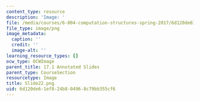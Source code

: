 ```yaml
---
content_type: resource
description: 'Image: '
file: /media/courses/6-004-computation-structures-spring-2017/6d120de61ef824b804968c79bb355cf6_Slide22.png
file_type: image/png
image_metadata:
  caption: ''
  credit: ''
  image-alt: ''
learning_resource_types: []
ocw_type: OCWImage
parent_title: 17.1 Annotated Slides
parent_type: CourseSection
resourcetype: Image
title: Slide22.png
uid: 6d120de6-1ef8-24b8-0496-8c79bb355cf6
---
```

